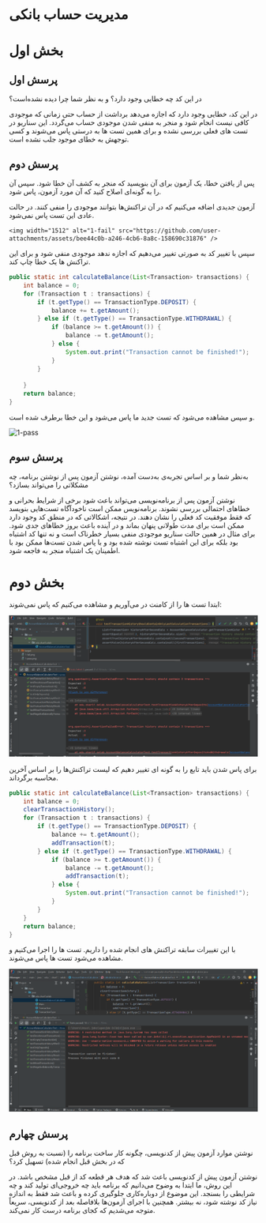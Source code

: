 # مدیریت حساب بانکی


# بخش اول

## پرسش اول
در این کد چه خطایی وجود دارد؟ و به نظر شما چرا دیده نشده‌است؟


در این کد، خطایی وجود دارد که اجازه می‌دهد برداشت از حساب حتی زمانی که موجودی کافی نیست انجام شود و منجر به منفی شدن موجودی حساب می‌گردد. این سناریو در تست های فعلی بررسی نشده و برای همین تست ها به درستی پاس می‌شوند و کسی توجهش به خطای موجود جلب نشده است.


## پرسش دوم
پس از یافتن خطا، یک آزمون برای آن بنویسید که منجر به کشف آن خطا شود. سپس آن را به گونه‌ای اصلاح کنید که آن مورد آزمون، پاس شود.

آزمون جدیدی اضافه می‌کنیم که در آن تراکنش‌ها بتوانند موجودی را منفی کنند. در حالت عادی این تست پاس نمی‌شود.

    <img width="1512" alt="1-fail" src="https://github.com/user-attachments/assets/bee44c0b-a246-4cb6-8a8c-158690c31876" />


سپس با تغییر کد به صورتی تغییر می‌دهیم که اجازه ندهد موجودی منفی شود و برای این تراکنش ها یک خطا چاپ کند.
```java
public static int calculateBalance(List<Transaction> transactions) {
    int balance = 0;
    for (Transaction t : transactions) {
        if (t.getType() == TransactionType.DEPOSIT) {
            balance += t.getAmount();
        } else if (t.getType() == TransactionType.WITHDRAWAL) {
            if (balance >= t.getAmount()) {
                balance -= t.getAmount();
            } else {
                System.out.print("Transaction cannot be finished!");
            }
        }

    }
    return balance;
}
```

و سپس مشاهده می‌شود که تست جدید ما پاس می‌شود و این خطا برطرف شده است.

<img width="1512" alt="1-pass" src="https://github.com/user-attachments/assets/2d45d890-4fa0-4354-bdc1-2d1416e911aa" />

## پرسش سوم
به‌نظر شما و بر اساس تجربه‌ی به‌دست آمده، نوشتن آزمون پس از نوشتن برنامه، چه مشکلاتی را می‌تواند بسازد؟

نوشتن آزمون پس از برنامه‌نویسی می‌تواند باعث شود برخی از شرایط بحرانی و خطاهای احتمالی بررسی نشوند.
برنامه‌نویس ممکن است ناخودآگاه تست‌هایی بنویسد که فقط موفقیت کد فعلی را نشان دهند.
در نتیجه، اشکالاتی که در منطق کد وجود دارد ممکن است برای مدت طولانی پنهان بماند و در آینده باعث بروز خطاهای جدی شود. برای مثال در همین حالت سناریو موجودی منفی بسیار خطرناک است و نه تنها کد اشتباه بود بلکه برای این اشتباه تست نوشته شده بود و با پاس شدن تست‌ها ممکن بود با اطمینان یک اشتباه منجر به فاجعه شود.


# بخش دوم

ابتدا تست ها را از کامنت در می‌آوریم و مشاهده می‌کنیم که پاس نمی‌شوند:

![2-fail.png](2-fail.png)


برای پاس شدن باید تابع را به گونه ای تغییر دهیم که لیست تراکنش‌ها را بر اساس آخرین محاسبه برگرداند.

```java
public static int calculateBalance(List<Transaction> transactions) {
    int balance = 0;
    clearTransactionHistory();
    for (Transaction t : transactions) {
        if (t.getType() == TransactionType.DEPOSIT) {
            balance += t.getAmount();
            addTransaction(t);
        } else if (t.getType() == TransactionType.WITHDRAWAL) {
            if (balance >= t.getAmount()) {
                balance -= t.getAmount();
                addTransaction(t);
            } else {
                System.out.print("Transaction cannot be finished!");
            }
        }
    }
    return balance;
}
```

با این تغییرات سابقه تراکنش های انجام شده را داریم. تست ها را اجرا می‌کنیم و مشاهده می‌شود تست ها پاس می‌شوند.

![2-pass.png](2-pass.png)

## پرسش چهارم

نوشتن موارد آزمون پیش از کدنویسی، چگونه کار ساخت برنامه را (نسبت به روش قبل که در بخش قبل انجام شده) تسهیل کرد؟

نوشتن آزمون پیش از کدنویسی باعث شد که هدف هر قطعه کد از قبل مشخص باشد.
در این روش، ما ابتدا به وضوح می‌دانیم که برنامه باید چه خروجی‌ای تولید کند و چه شرایطی را بسنجد. این موضوع از دوباره‌کاری جلوگیری کرده و باعث شد فقط به اندازه نیاز کد نوشته شود، نه بیشتر.
همچنین با اجرای آزمون‌ها بلافاصله بعد از کدنویسی، سریعاً متوجه می‌شدیم که کجای برنامه درست کار نمی‌کند.

